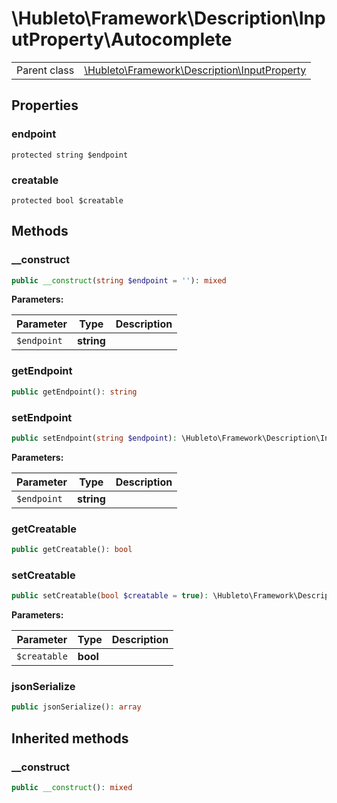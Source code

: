 
# \Hubleto\Framework\Description\InputProperty\Autocomplete
<table class='table-default dense'>
<tr><td>Parent class</td><td><a href="./">\Hubleto\Framework\Description\InputProperty</a></td></tr></table>


## Properties

### endpoint

`protected string $endpoint`


### creatable

`protected bool $creatable`


## Methods

### __construct

```php
public __construct(string $endpoint = ''): mixed
```

**Parameters:**

| Parameter   | Type       | Description |
|-------------|------------|-------------|
| `$endpoint` | **string** |             |


### getEndpoint

```php
public getEndpoint(): string
```


### setEndpoint

```php
public setEndpoint(string $endpoint): \Hubleto\Framework\Description\InputProperty\Autocomplete
```

**Parameters:**

| Parameter   | Type       | Description |
|-------------|------------|-------------|
| `$endpoint` | **string** |             |


### getCreatable

```php
public getCreatable(): bool
```


### setCreatable

```php
public setCreatable(bool $creatable = true): \Hubleto\Framework\Description\InputProperty\Autocomplete
```

**Parameters:**

| Parameter    | Type     | Description |
|--------------|----------|-------------|
| `$creatable` | **bool** |             |


### jsonSerialize

```php
public jsonSerialize(): array
```


## Inherited methods

### __construct

```php
public __construct(): mixed
```


